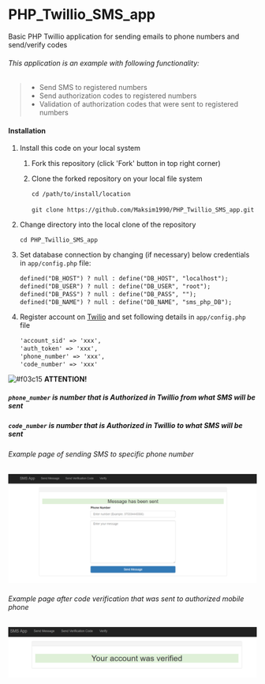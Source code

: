 # PHP_Twillio_SMS_app
Basic PHP Twillio application for sending emails to phone numbers and send/verify codes

###### This application is an example with following functionality:

> - Send SMS to registered numbers
> - Send authorization codes to registered numbers
> - Validation of authorization codes that were sent to registered numbers


#### Installation

1. Install this code on your local system
     
    1. Fork this repository (click 'Fork' button in top right corner)
    2. Clone the forked repository on your local file system
    
        ```
        cd /path/to/install/location
        
        git clone https://github.com/Maksim1990/PHP_Twillio_SMS_app.git
        ```

2. Change directory into the local clone of the repository

    ```
    cd PHP_Twillio_SMS_app
    ```

 3. Set database connection by changing (if necessary) below credentials in `app/config.php` file: 
     ```
    defined("DB_HOST") ? null : define("DB_HOST", "localhost");
    defined("DB_USER") ? null : define("DB_USER", "root");
    defined("DB_PASS") ? null : define("DB_PASS", "");
    defined("DB_NAME") ? null : define("DB_NAME", "sms_php_DB");
    ```
    
  4. Register account on [Twilio](https://www.twilio.com) and set following details in `app/config.php` file
      ```
     'account_sid' => 'xxx',
     'auth_token' => 'xxx',
     'phone_number' => 'xxx',
     'code_number' => 'xxx'
      ```
 ![#f03c15](https://placehold.it/15/f03c15/000000?text=+)   **ATTENTION!**

 #####  `phone_number` is number that is Authorized in Twillio from what SMS will be sent
   
 #####  `code_number` is number that is Authorized in Twillio to what SMS will be sent
 
 
 ###### Example page of sending SMS to specific phone number

![Mockup for feature A](https://raw.githubusercontent.com/Maksim1990/PHP_Twillio_SMS_app/master/public/images/sms1.PNG)

###### Example page after code verification that was sent to authorized mobile phone

![Mockup for feature A](https://raw.githubusercontent.com/Maksim1990/PHP_Twillio_SMS_app/master/public/images/sms2.PNG)
